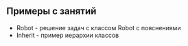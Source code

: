## Примеры с занятий

  - Robot - решение задач с классом Robot с пояснениями
  - Inherit - пример иерархии классов
